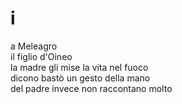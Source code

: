 # i

a Meleagro  
il figlio d'Oineo  
la madre gli mise la vita nel fuoco  
dicono bastò un gesto della mano  
del padre invece non raccontano molto
